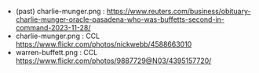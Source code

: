 - (past) charlie-munger.png : https://www.reuters.com/business/obituary-charlie-munger-oracle-pasadena-who-was-buffetts-second-in-command-2023-11-28/
- charlie-munger.png : CCL https://www.flickr.com/photos/nickwebb/4588663010
- warren-buffett.png : CCL https://www.flickr.com/photos/9887729@N03/4395157720/

